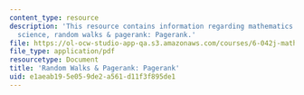 ```yaml
---
content_type: resource
description: 'This resource contains information regarding mathematics for computer
  science, random walks & pagerank: Pagerank.'
file: https://ol-ocw-studio-app-qa.s3.amazonaws.com/courses/6-042j-mathematics-for-computer-science-spring-2015/e1aeab195e059de2a561d11f3f895de1_MIT6_042JS15_Pagerank.pdf
file_type: application/pdf
resourcetype: Document
title: 'Random Walks & Pagerank: Pagerank'
uid: e1aeab19-5e05-9de2-a561-d11f3f895de1
---
```

